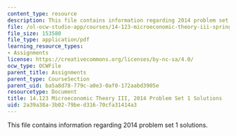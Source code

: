 ```yaml
---
content_type: resource
description: This file contains information regarding 2014 problem set 1 solutions.
file: /ol-ocw-studio-app/courses/14-123-microeconomic-theory-iii-spring-2015/2a39a38a3b0279bed31670cfa31414a3_MIT14_123S15_PSet_1_Sol_14.pdf
file_size: 153580
file_type: application/pdf
learning_resource_types:
- Assignments
license: https://creativecommons.org/licenses/by-nc-sa/4.0/
ocw_type: OCWFile
parent_title: Assignments
parent_type: CourseSection
parent_uid: ba5a8d78-779c-a0e3-0af0-172aabd3905e
resourcetype: Document
title: 14.123 Microeconomic Theory III, 2014 Problem Set 1 Solutions
uid: 2a39a38a-3b02-79be-d316-70cfa31414a3
---
```

This file contains information regarding 2014 problem set 1 solutions.